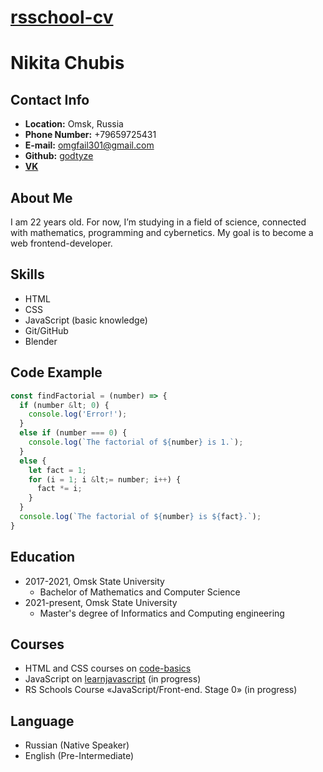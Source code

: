 # [rsschool-cv](https://godtyze.github.io/rsschool-cv/cv)

# **Nikita Chubis**

## **Contact Info**
* **Location:** Omsk, Russia
* **Phone Number:** +79659725431
* **E-mail:** omgfail301@gmail.com
* **Github:** [godtyze](https://github.com/godtyze)
* [**VK**](https://vk.com/id145645209)

## About Me
I am 22 years old. For now, I’m studying in a field of science, connected with mathematics, programming and cybernetics. My goal is to become a web frontend-developer.

## Skills
* HTML
* CSS
* JavaScript (basic knowledge)
* Git/GitHub
* Blender

## Code Example
```javascript
const findFactorial = (number) => {
  if (number &lt; 0) {
    console.log('Error!');
  }
  else if (number === 0) {
    console.log(`The factorial of ${number} is 1.`);
  }
  else {
    let fact = 1;
    for (i = 1; i &lt;= number; i++) {
      fact *= i;
    }
  }
  console.log(`The factorial of ${number} is ${fact}.`);
}
```

## Education
* 2017-2021, Omsk State University
    * Bachelor of Mathematics and Computer Science
* 2021-present, Omsk State University
    * Master's degree of Informatics and Computing engineering

## Courses
* HTML and CSS courses on [code-basics](https://ru.code-basics.com/)
* JavaScript on [learnjavascript](https://learn.javascript.ru/) (in progress)
* RS Schools Course «JavaScript/Front-end. Stage 0» (in progress)

## Language
* Russian (Native Speaker)
* English (Pre-Intermediate)
